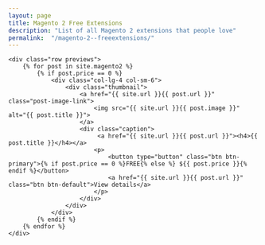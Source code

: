 ```yaml
---
layout: page
title: Magento 2 Free Extensions
description: "List of all Magento 2 extensions that people love"
permalink:  "/magento-2--freeextensions/"
---
```


<div class="container">

	<div class="row previews">
		{% for post in site.magento2 %}
            {% if post.price == 0 %}
        		<div class="col-lg-4 col-sm-6">
                    <div class="thumbnail">
                        <a href="{{ site.url }}{{ post.url }}" class="post-image-link">
                            <img src="{{ site.url }}{{ post.image }}" alt="{{ post.title }}">
                        </a>
                        <div class="caption">
                             <a href="{{ site.url }}{{ post.url }}"><h4>{{ post.title }}</h4></a>
                            <p>
                                <button type="button" class="btn btn-primary">{% if post.price == 0 %}FREE{% else %} ${{ post.price }}{% endif %}</button>
                                <a href="{{ site.url }}{{ post.url }}" class="btn btn-default">View details</a>
                            </p>
                        </div>
                    </div>
                </div>  
            {% endif %}
		{% endfor %}
	</div>




</div>
